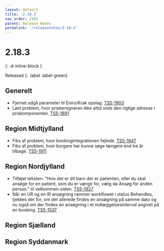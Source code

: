 ```yaml
---
layout: default
title: '2.18.3'
nav_order: 2183
parent: Release Notes
permalink: '/releasenotes/2-18-3'
---
```


# 2.18.3
{: .d-inline-block }

Released
{: .label .label-green}

## Generelt
- Fjernet udgå parameter til Eniro/Krak opslag. [TS5-1903](https://sd.trifork.com/browse/TS5-1903)
- Løst problem, hvor prisberegneren ikke altid viste den rigtige adresse i priskomponenten. [TS5-1891](https://sd.trifork.com/browse/TS5-1891)

## Region Midtjylland
- Fiks af problem, hvor bookingintegrationen fejlede. [TS5-1847](https://sd.trifork.com/browse/TS5-1847)
- Fiks af problem, hvor borgere har kunne søge længere end tre år tilbage. [TS5-1911](https://sd.trifork.com/projects/TS5/queues/custom/95/TS5-1911)

## Region Nordjylland
- Tilføjet teksten: "Hvis det er dit barn der er patienten, eller du skal ansøge for en patient, som du er værge for, vælg da Ansøg for anden person." til velkommen-siden. [TS5-1927](https://sd.trifork.com/browse/TS5-1927)
- Når en UR og en IR ansøgning rammer workflowet i status Behandles, tjekkes der for, om der allerede findes en ansøgning på samme dato og nu også om der findes en ansøgning i et indlæggelsesinterval angivet på en booking. [TS5-1537](https://sd.trifork.com/browse/TS5-1537)
  
## Region Sjælland

## Region Syddanmark
